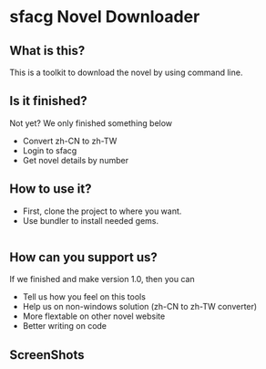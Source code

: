 sfacg Novel Downloader
==========

What is this?
----------

This is a toolkit to download the novel by using command line.

Is it finished?
----------

Not yet? We only finished something below

* Convert zh-CN to zh-TW
* Login to sfacg
* Get novel details by number

How to use it?
----------

* First, clone the project to where you want.
* Use bundler to install needed gems.

```bash
```

How can you support us?
----------

If we finished and make version 1.0, then you can

* Tell us how you feel on this tools
* Help us on non-windows solution (zh-CN to zh-TW converter)
* More flextable on other novel website
* Better writing on code


ScreenShots
----------


